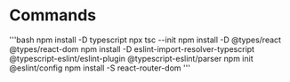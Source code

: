 # Commands

'''bash
npm install -D typescript
npx tsc --init
npm install -D @types/react @types/react-dom
npm install -D eslint-import-resolver-typescript @typescript-eslint/eslint-plugin @typescript-eslint/parser
npm init @eslint/config
npm install -S react-router-dom
'''
